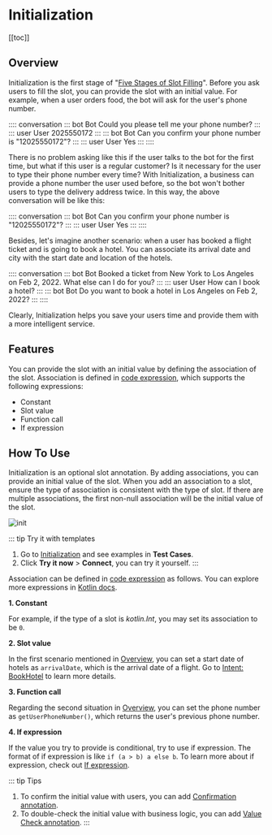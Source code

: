 # Initialization

[[toc]]

## Overview

Initialization is the first stage of  "[Five Stages of Slot Filling](../../guide/slotfilling.md#five-stages-of-slot-filling)". Before you ask users to fill the slot, you can provide the slot with an initial value. For example, when a user orders food, the bot will ask for the user's phone number.

:::: conversation
::: bot Bot
Could you please tell me your phone number?
:::
::: user User
2025550172
:::
::: bot Bot
Can you confirm your phone number is "12025550172"?
:::
::: user User
Yes
:::
::::

There is no problem asking like this if the user talks to the bot for the first time, but what if this user is a regular customer? Is it necessary for the user to type their phone number every time? With Initialization, a business can provide a phone number the user used before, so the bot won't bother users to type the delivery address twice. In this way, the above conversation will be like this:

:::: conversation
::: bot Bot
Can you confirm your phone number is "12025550172"?
:::
::: user User
Yes
:::
::::

Besides, let's imagine another scenario: when a user has booked a flight ticket and is going to book a hotel. You can associate its arrival date and city with the start date and location of the hotels.

:::: conversation
::: bot Bot
Booked a ticket from New York to Los Angeles on Feb 2, 2022. What else can I do for you?
:::
::: user User
How can I book a hotel?
:::
::: bot Bot
Do you want to book a hotel in Los Angeles on Feb 2, 2022?
:::
::::

Clearly, Initialization helps you save your users time and provide them with a more intelligent service. 

## Features

You can provide the slot with an initial value by defining the association of the slot. Association is defined in [code expression](../../guide/glossary.md#code-expression-input), which supports the following expressions:
- Constant
- Slot value
- Function call
- If expression

## How To Use

Initialization is an optional slot annotation. By adding associations, you can provide an initial value of the slot. When you add an association to a slot, ensure the type of association is consistent with the type of slot. If there are multiple associations, the first non-null association will be the initial value of the slot.

![init](/images/annotation/initialization/init.png)

::: tip Try it with templates
1. Go to [Initialization](https://framely.naturali.io/org/622c8ff683536204fe062b55/agent/62b12e4eede53f1b65047b11/intent?page=0&imported=false&search=) and see examples in **Test Cases**.
2. Click **Try it now** > **Connect**, you can try it yourself.
:::

Association can be defined in [code expression](../../guide/glossary.md#code-expression-input) as follows. You can explore more expressions in [Kotlin docs](https://kotlinlang.org/docs/home.html).

**1. Constant**

For example, if the type of a slot is *kotlin.Int*, you may set its association to be `0`.

**2. Slot value**

In the first scenario mentioned in [Overview](#overview), you can set a start date of hotels as `arrivalDate`, which is the arrival date of a flight. Go to [Intent: BookHotel](https://framely.naturali.io/org/622c8ff683536204fe062b55/agent/62b12e4cede53f1b65047b0f/intent/62b167ba1c33eb097abc218a) to learn more details.

**3. Function call**

Regarding the second situation in [Overview](#overview), you can set the phone number as `getUserPhoneNumber()`, which returns the user's previous phone number.
   
**4. If expression**

If the value you try to provide is conditional, try to use if expression. The format of if expression is like `if (a > b) a else b`. To learn more about if expression, check out [If expression](https://kotlinlang.org/docs/control-flow.html).

::: tip Tips
1. To confirm the initial value with users, you can add [Confirmation annotation](../annotations/confirmation.md).
2. To double-check the initial value with business logic, you can add [Value Check annotation](../annotations/valuecheck.md).
:::



